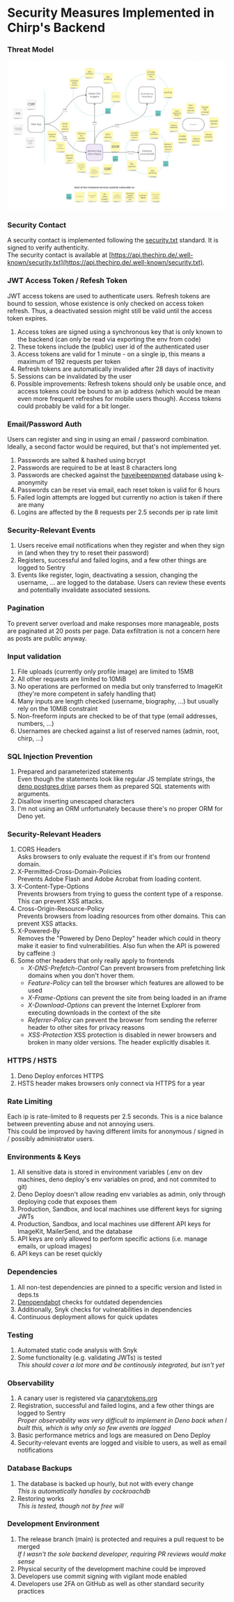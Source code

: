 # Security Measures Implemented in Chirp's Backend

### Threat Model

[![Threat Model](.docs-assets/ThreatModel_miro.png)](https://miro.com/app/board/uXjVNO6KpIU=/)

### Security Contact

A security contact is implemented following the [security.txt](https://securitytxt.org) standard. It is signed to verify authenticity.  
The security contact is available at [https://api.thechirp.de/.well-known/security.txt](https://api.thechirp.de/.well-known/security.txt).

### JWT Access Token / Refesh Token

JWT access tokens are used to authenticate users. Refresh tokens are bound to session, whose existence is only checked on access token refresh. Thus, a deactivated session might still be valid until the access token expires.

1. Access tokes are signed using a synchronous key that is only known to the backend (can only be read via exporting the env from code)
2. These tokens include the (public) user id of the authenticated user
3. Access tokens are valid for 1 minute - on a single ip, this means a maximum of 192 requests per token
4. Refresh tokens are automatically invalided after 28 days of inactivity
5. Sessions can be invalidated by the user
6. Possible improvements: Refresh tokens should only be usable once, and access tokens could be bound to an ip address (which would be mean even more frequent refreshes for mobile users though). Access tokens could probably be valid for a bit longer.

### Email/Password Auth

Users can register and sing in using an email / password combination. Ideally, a second factor would be required, but that's not implemented yet.

1. Passwords are salted & hashed using bcrypt
2. Passwords are required to be at least 8 characters long
3. Passwords are checked against the [haveibeenpwned](https://haveibeenpwned.com) database using k-anonymity
4. Passwords can be reset via email, each reset token is valid for 6 hours
5. Failed login attempts are logged but currently no action is taken if there are many
6. Logins are affected by the 8 requests per 2.5 seconds per ip rate limit

### Security-Relevant Events

1. Users receive email notifications when they register and when they sign in (and when they try to reset their password)
2. Registers, successful and failed logins, and a few other things are logged to Sentry
3. Events like register, login, deactivating a session, changing the username, ... are logged to the database. Users can review these events and potentially invalidate associated sessions.

### Pagination

To prevent server overload and make responses more manageable, posts are paginated at 20 posts per page. Data exfiltration is not a concern here as posts are public anyway.

### Input validation

1. File uploads (currently only profile image) are limited to 15MB
2. All other requests are limited to 10MiB
3. No operations are performed on media but only transferred to ImageKit (they're more competent in safely handling that)
4. Many inputs are length checked (username, biography, ...) but usually rely on the 10MiB constraint
5. Non-freeform inputs are checked to be of that type (email addresses, numbers, ...)
6. Usernames are checked against a list of reserved names (admin, root, chirp, ...)

### SQL Injection Prevention

1. Prepared and parameterized statements  
    Even though the statements look like regular JS template strings, the [deno postgres drive](https://deno-postgres.com/#/?id=template-strings) parses them as prepared SQL statements with arguments.
2. Disallow inserting unescaped characters
3. I'm not using an ORM unfortunately because there's no proper ORM for Deno yet.

### Security-Relevant Headers

1. CORS Headers  
    Asks browsers to only evaluate the request if it's from our frontend domain.
2. X-Permitted-Cross-Domain-Policies  
    Prevents Adobe Flash and Adobe Acrobat from loading content.
3. X-Content-Type-Options  
    Prevents browsers from trying to guess the content type of a response. This can prevent XSS attacks.
4. Cross-Origin-Resource-Policy  
    Prevents browsers from loading resources from other domains. This can prevent XSS attacks.
5. X-Powered-By  
    Removes the "Powered by Deno Deploy" header which could in theory make it easier to find vulnerabilities. Also fun when the API is powered by caffeine :\)
6. Some other headers that only really apply to frontends
    - *X-DNS-Prefetch-Control*
        Can prevent browsers from prefetching link domains when you don't hover them.
    - *Feature-Policy*
        can tell the browser which features are allowed to be used
    - *X-Frame-Options*
        can prevent the site from being loaded in an iframe
    - *X-Download-Options*
        can prevent the Internet Explorer from executing downloads in the context of the site
    - *Referrer-Policy*
        can prevent the browser from sending the referrer header to other sites for privacy reasons
    - *XSS-Protection*
        XSS protection is disabled in newer browsers and broken in many older versions. The header explicitly disables it.

### HTTPS / HSTS

1. Deno Deploy enforces HTTPS
2. HSTS header makes browsers only connect via HTTPS for a year

### Rate Limiting

Each ip is rate-limited to 8 requests per 2.5 seconds. This is a nice balance between preventing abuse and not annoying users.  
This could be improved by having different limits for anonymous / signed in / possibly administrator users.

### Environments & Keys

1. All sensitive data is stored in environment variables (.env on dev machines, deno deploy's env variables on prod, and not commited to git)
2. Deno Deploy doesn't allow reading env variables as admin, only through deploying code that exposes them
3. Production, Sandbox, and local machines use different keys for signing JWTs
4. Production, Sandbox, and local machines use different API keys for ImageKit, MailerSend, and the database
5. API keys are only allowed to perform specific actions (i.e. manage emails, or upload images)
6. API keys can be reset quickly

### Dependencies

1. All non-test dependencies are pinned to a specific version and listed in deps.ts
2. [Denopendabot](https://github.com/hasundue/denopendabot) checks for outdated dependencies
3. Additionally, Snyk checks for vulnerabilities in dependencies
4. Continuous deployment allows for quick updates

### Testing

1. Automated static code analysis with Snyk
2. Some functionality (e.g. validating JWTs) is tested  
    *This should cover a lot more and be continously integrated, but isn't yet*

### Observability

1. A canary user is registered via [canarytokens.org](https://canarytokens.org)
2. Registration, successful and failed logins, and a few other things are logged to Sentry  
    *Proper observability was very difficult to implement in Deno back when I built this, which is why only so few events are logged*
3. Basic performance metrics and logs are measured on Deno Deploy
4. Security-relevant events are logged and visible to users, as well as email notifications

### Database Backups

1. The database is backed up hourly, but not with every change  
    *This is automatically handles by cockroachdb*
2. Restoring works  
    *This is tested, though not by free will*

### Development Environment

1. The release branch (main) is protected and requires a pull request to be merged  
    *If I wasn't the sole backend developer, requiring PR reviews would make sense*
2. Physical security of the development machine could be improved
3. Developers use commit signing with vigilant mode enabled
4. Developers use 2FA on GitHub as well as other standard security practices
